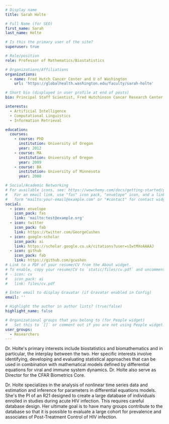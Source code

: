 ```yaml
---
# Display name
title: Sarah Holte

# Full Name (for SEO)
first_name: Sarah
last_name: Holte

# Is this the primary user of the site?
superuser: true

# Role/position
role: Professor of Mathematics/Biostatistics

# Organizations/Affiliations
organizations:
  - name: Fred Hutch Cancer Center and U of Washington
    url: 'https://globalhealth.washington.edu/faculty/sarah-holte'

# Short bio (displayed in user profile at end of posts)
bio: Principal Staff Scientist, Fred Hutchinson Cancer Research Center

interests:
  - Artificial Intelligence
  - Computational Linguistics
  - Information Retrieval

education:
  courses:
    - course: PhD
      institution: University of Oregon
      year: 2012
    - course: MA
      institution: University of Oregon
      year: 2009
    - course: BA
      institution: University of Minnesota
      year: 2008

# Social/Academic Networking
# For available icons, see: https://wowchemy.com/docs/getting-started/page-builder/#icons
#   For an email link, use "fas" icon pack, "envelope" icon, and a link in the
#   form "mailto:your-email@example.com" or "#contact" for contact widget.
social:
  - icon: envelope
    icon_pack: fas
    link: 'mailto:test@example.org'
  - icon: twitter
    icon_pack: fab
    link: https://twitter.com/GeorgeCushen
  - icon: google-scholar
    icon_pack: ai
    link: https://scholar.google.co.uk/citations?user=sIwtMXoAAAAJ
  - icon: github
    icon_pack: fab
    link: https://github.com/gcushen
# Link to a PDF of your resume/CV from the About widget.
# To enable, copy your resume/CV to `static/files/cv.pdf` and uncomment the lines below.
# - icon: cv
#   icon_pack: ai
#   link: files/cv.pdf

# Enter email to display Gravatar (if Gravatar enabled in Config)
email: ''

# Highlight the author in author lists? (true/false)
highlight_name: false

# Organizational groups that you belong to (for People widget)
#   Set this to `[]` or comment out if you are not using People widget.
user_groups:
  - Researchers
---
```


Dr. Holte's primary interests include biostatistics and biomathematics and in particular, the interplay between the two. Her specific interests involve identifying, developing and evaluating statistical approaches that can be used in combination with mathematical models defined by differential equations for viral and immune system dynamics. Dr. Holte also serve as Director for the CFAR Biometrics Core.

Dr. Holte specializes in the analysis of nonlinear time series data and estimation and inference for parameters in differential equations models. She's the PI of an R21 designed to create a large database of individuals enrolled in studies during acute HIV infection. This requires careful database design. Her ultimate goal is to have many groups contribute to the database so that it is possible to evaluate a large cohort for prevalence and associates of Post-Treatment Control of HIV infection. 
